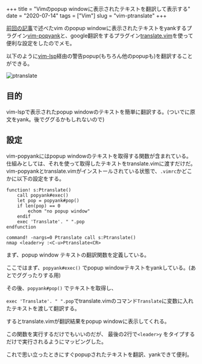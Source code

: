 +++
title = "Vimのpopup windowに表示されたテキストを翻訳して表示する"
date = "2020-07-14"
tags = ["Vim"]
slug = "vim-ptranslate"
+++

[前回の記事](http://localhost:1313/posts/2020/07/vim%E3%81%AEpopup-window%E3%81%AB%E8%A1%A8%E7%A4%BA%E3%81%95%E3%82%8C%E3%81%9F%E3%83%86%E3%82%AD%E3%82%B9%E3%83%88%E3%82%92yank%E3%81%99%E3%82%8B%E3%83%97%E3%83%A9%E3%82%B0%E3%82%A4%E3%83%B3vim-popyank/)で述べたvim のpopup windowに表示されたテキストをyankするプラグイン[vim-popyank](https://github.com/biosugar0/vim-popyank)と、google翻訳をするプラグイン[translate.vim](https://github.com/skanehira/translate.vim)を使って便利な設定をしたのでメモ。

以下のように[vim-lsp](https://github.com/prabirshrestha/vim-lsp)経由の警告popup(もちろん他のpopupも)を翻訳することができる。
<!--more-->

![ptranslate](/images/ptranslate.gif)


## 目的

vim-lspで表示されたpopup windowのテキストを簡単に翻訳する。(ついでに原文をyank。後でググるかもしれないので)

## 設定

vim-popyankにはpopup windowのテキストを取得する関数が含まれている。
仕組みとしては、それを使って取得したテキストをtranslate.vimに渡すだけだ。
vim-popyankとtranslate.vimがインストールされている状態で、`.vimrc`かどこかに以下の設定をする。

```vim
function! s:Ptranslate()
    call popyank#exec()
    let pop = popyank#pop()
    if len(pop) == 0
        echom "no popup window"
    endif
    exec 'Translate'. " ".pop
endfunction

command! -nargs=0 Ptranslate call s:Ptranslate()
nmap <leader>y :<C-u>Ptranslate<CR>
```

まず、popup window テキストの翻訳関数を定義している。

ここではまず、`popyank#exec()` でpopup windowテキストをyankしている。(あとでググったりする用)


その後、`popyank#pop()` でテキストを取得し、

`exec 'Translate'. " ".pop`でtranslate.vimのコマンド`Translate`に変数に入れたテキストを渡して翻訳する。

するとtranslate.vimが翻訳結果をpopup windowに表示してくれる。

この関数を実行するだけでもいいのだが、
最後の2行で`<leader>y` をタイプするだけで実行されるようにマッピングした。


これで思い立ったときにすぐpopupされたテキストを翻訳、yankできて便利。
